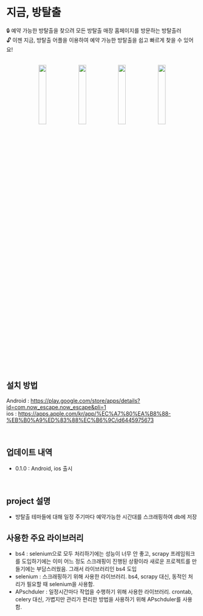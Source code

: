 # 지금, 방탈출
:lock: 예약 가능한 방탈출을 찾으려 모든 방탈출 매장 홈페이지를 방문하는 방탈출러 <br/>
:unlock: 이젠 지금, 방탈출 어플을 이용하여 예약 가능한 방탈출을 쉽고 빠르게 찾을 수 있어요!

<br/>
<div align="center">
  <img src="https://user-images.githubusercontent.com/49519059/221346839-59c489f5-b370-464c-86d0-4d786b9229cf.png" width="20%">
  <img src="https://user-images.githubusercontent.com/49519059/221346843-871ccf36-2957-439c-bc33-4f5aabb9771d.png" width="20%">
	<img src="https://user-images.githubusercontent.com/49519059/221346844-713e42fd-684b-4ae3-9879-1d7555467304.png" width="20%">
	<img src="https://user-images.githubusercontent.com/49519059/221346845-35046fe9-0f4b-4f3e-ba45-9c10dcb8ba19.png" width="20%">
</div>
<br/>

## 설치 방법
Android : https://play.google.com/store/apps/details?id=com.now_escape.now_escape&pli=1 <br/>
ios : https://apps.apple.com/kr/app/%EC%A7%80%EA%B8%88-%EB%B0%A9%ED%83%88%EC%B6%9C/id6445975673

<br/>

## 업데이트 내역
- 0.1.0 : Android, ios 출시
	
<br/>

## project 설명
- 방탈출 테마들에 대해 일정 주기마다 예약가능한 시간대를 스크래핑하여 db에 저장



## 사용한 주요 라이브러리
- bs4 : selenium으로 모두 처리하기에는 성능이 너무 안 좋고, scrapy 프레임워크를 도입하기에는 이미 어느 정도 스크래핑이 진행된 상황이라 새로운 프로젝트를 만들기에는 부담스러웠음. 그래서 라이브러리인 bs4 도입
- selenium : 스크래핑하기 위해 사용한 라이브러리. bs4, scrapy 대신, 동적인 처리가 필요할 때 selenium을 사용함.
- APschduler : 일정시간마다 작업을 수행하기 위해 사용한 라이브러리. crontab, celery 대신, 가볍지만 관리가 편리한 방법을 사용하기 위해 APschduler를 사용함. 
